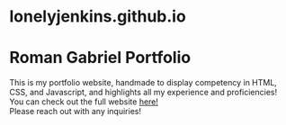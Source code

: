 # lonelyjenkins.github.io
<h1>Roman Gabriel Portfolio</h1>

<p>This is my portfolio website, handmade to display competency in HTML, CSS, and Javascript, and highlights all my experience and proficiencies! You can check out the full website <a href="https://lonelyjenkins.github.io/">here!</a> </br> Please reach out with any inquiries! </p>
